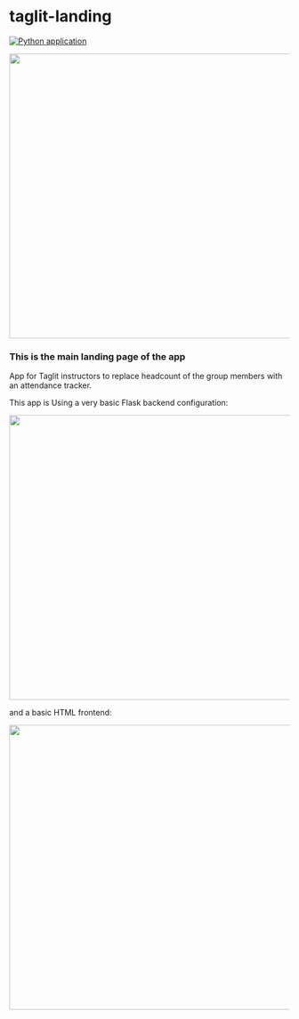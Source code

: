 # taglit-landing
[![Python application](https://github.com/arimal199/taglit-app/actions/workflows/python-app.yml/badge.svg?branch=main)](https://github.com/arimal199/taglit-app/actions/workflows/python-app.yml)
    
    
    
<img src="https://repository-images.githubusercontent.com/499586246/38170fd1-1ae3-45be-8d70-5f919e9e25fe" width="512"/>



<h3>This is the main landing page of the app</h3>     



App for Taglit instructors to replace headcount of the group members with an attendance tracker.     



This app is Using a very basic Flask backend configuration:


<img src="https://user-images.githubusercontent.com/16977090/171939471-b88afba9-2e83-4209-8442-0203cb4d4baf.png" width="512"/>


and a basic HTML frontend:

<img src="https://user-images.githubusercontent.com/16977090/171941656-f67e7610-6172-4529-bffa-4b6e09b6b239.png" width="512"/>
